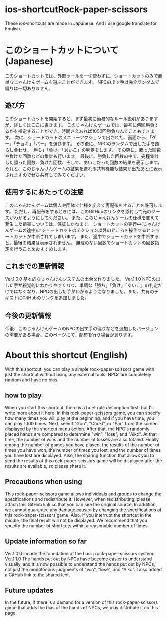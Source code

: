 # ios-shortcutRock-paper-scissors
These ios-shortcuts are made in Japanese. And I use google translate for English.

# このショートカットについて(Japanese)

このショートカットでは、外部ツールを一切使わずに、ショートカットのみで簡単なじゃんけんゲームを遊ぶことができます。
NPCの出す手は完全ランダムで偏りは一切ありません。

## 遊び方

このショートカットを開始すると、まず最初に簡易的なルール説明がありますが、詳しくはここに書きます。
このじゃんけんゲームでは、最初に何回勝負するかを指定することができ、時間さえあれば1000回勝負なんてこともできます。
次に、ショートカットのメニューアクションで出された、画面から、「グー」「チョキ」「パー」を選びます。
その後に、NPCのランダムで出した手を照らし合わせ、「勝ち」「負け」「あいこ」の判定をします。
その際に、勝った回数や負けた回数などの集計も行います。
最後に、勝負した回数の中で、先程集計した勝った回数、負けた回数、そして、あいこだった回数の結果を表示します。
それと、このじゃんけんゲームの結果を送れる共有機能も結果が出たあとに表示されますのでぜひ共有してみてください。

## 使用するにあたっての注意

このじゃんけんゲームは個人や団体で仕様を変えて再配布をすることを許可します。
ただし、再配布をするときには、このGitHubのリンクを添付して元のソースがわかるようにしてください。
また、このじゃんけんゲームの仕様を変えて発生した損害については、保証しかねます。
ショートカットの実行中(じゃんけんゲームの途中)にショートカットのアクション以外のところを操作するとショートカットが中断されてしまいます。
また、途中でショートカットを中断すると、最後の結果は表示されません。
無理のない回数でショートカットの回数指定を行うことをおすすめします。

## これまでの更新情報

Ver.1.0.0 基本的なじゃんけんシステムの土台を作りました。
Ver.1.1.0 NPCの出した手が視覚的にわかりやすくなり、単調な「勝ち」「負け」「あいこ」の判定だけではなくなり、NPCの出した手がわかるようになりました。また、共有のテキストにGitHubのリンクを追加しました。

## 今後の更新情報

今後、このじゃんけんゲームのNPCの出す手の偏りなどを追加したバージョンの需要がある場合、このページにて、配布を行う場合があります。


# About this shortcut (English)

With this shortcut, you can play a simple rock-paper-scissors game with just the shortcut without using any external tools.
NPCs are completely random and have no bias.

## how to play

When you start this shortcut, there is a brief rule description first, but I'll write more about it here.
In this rock-paper-scissors game, you can specify how many times you will play at the beginning, and if you have time, you can play 1000 times.
Next, select "Goo", "Choki", or "Par" from the screen displayed by the shortcut menu action.
After that, the NPC's randomly placed hands are compared to determine "win", "lose", and "Aiko".
At that time, the number of wins and the number of losses are also totaled.
Finally, among the number of games you have played, the results of the number of times you have won, the number of times you lost, and the number of times you have lost are displayed.
Also, the sharing function that allows you to send the results of this rock-paper-scissors game will be displayed after the results are available, so please share it.

## Precautions when using

This rock-paper-scissors game allows individuals and groups to change the specifications and redistribute it.
However, when redistributing, please attach this GitHub link so that you can see the original source.
In addition, we cannot guarantee any damage caused by changing the specifications of this rock-paper-scissors game.
Also, if you interrupt the shortcut in the middle, the final result will not be displayed.
We recommend that you specify the number of shortcuts within a reasonable number of times.

## Update information so far

Ver.1.0.0 I made the foundation of the basic rock-paper-scissors system.
Ver.1.1.0 The hands put out by NPCs have become easier to understand visually, and it is now possible to understand the hands put out by NPCs, not just the monotonous judgments of "win", "lose", and "Aiko". I also added a GitHub link to the shared text.

## Future updates

In the future, if there is a demand for a version of this rock-paper-scissors game that adds the bias of the hands of NPCs, we may distribute it on this page.
